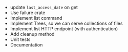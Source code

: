 - update `last_access_date` on get
- Use failure crate
- Implement list command
- Implement Trees, so we can serve collections of files
- Implement list HTTP endpoint (with authentication)
- Add cleanup method
- Unit tests
- Documentation
